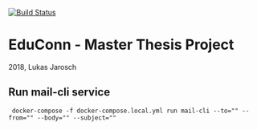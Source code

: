 [![Build Status](https://travis-ci.org/lukasjarosch/educonn.svg?branch=develop)](https://travis-ci.org/lukasjarosch/educonn)

# EduConn - Master Thesis Project
2018, Lukas Jarosch

## Run mail-cli service
```
 docker-compose -f docker-compose.local.yml run mail-cli --to="" --from="" --body="" --subject=""
```
